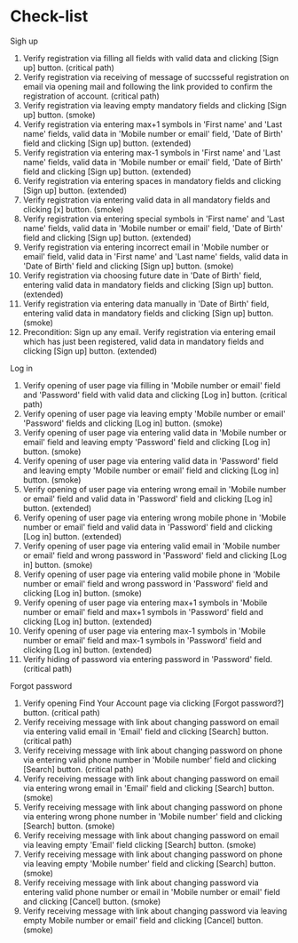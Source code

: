 # Check-list
Sigh up
1) Verify registration via filling all fields with valid data and clicking [Sign up] button. (critical path)
2) Verify registration via receiving of message of succsseful registration on email via opening mail and following the link provided to confirm the registration of account. (critical path)
3) Verify registration via leaving empty mandatory fields and clicking [Sign up] button. (smoke)
4) Verify registration via entering max+1 symbols in 'First name' and 'Last name' fields, valid data in 'Mobile number or email' field, 'Date of Birth' field and clicking [Sign up] button. (extended)
5) Verify registration via entering max-1 symbols in 'First name' and 'Last name' fields, valid data in 'Mobile number or email' field, 'Date of Birth' field and clicking [Sign up] button. (extended)
6) Verify registration via entering spaces in mandatory fields and clicking [Sign up] button. (extended)
7) Verify registration via entering valid data in all mandatory fields  and clicking [x] button. (smoke)
8) Verify registration via entering special symbols in 'First name' and 'Last name' fields, valid data in 'Mobile number or email' field, 'Date of Birth' field and clicking [Sign up] button. (extended)
9) Verify registration via entering incorrect email in 'Mobile number or email' field,  valid data in 'First name' and 'Last name' fields, valid data in 'Date of Birth' field and clicking [Sign up] button. (smoke)
10) Verify registration via choosing future date in 'Date of Birth' field, entering valid data in mandatory fields and clicking [Sign up] button. (extended)
11) Verify registration via entering data manually in 'Date of Birth' field, entering valid data in mandatory fields and clicking [Sign up] button. (smoke)
12) Precondition: Sign up any email. Verify registration via entering email which has just been registered, valid data in mandatory fields and clicking [Sign up] button. (extended)

Log in
1) Verify opening of user page via filling in 'Mobile number or email' field and 'Password' field with valid data and clicking [Log in] button. (critical path)
2) Verify opening of user page via leaving empty 'Mobile number or email' 'Password' fields and clicking [Log in] button. (smoke)
3) Verify opening of user page via entering valid data in 'Mobile number or email' field and leaving empty 'Password' field and clicking [Log in] button. (smoke)
4) Verify opening of user page via entering valid data in 'Password' field and leaving empty 'Mobile number or email' field and clicking [Log in] button. (smoke)
5) Verify opening of user page via entering wrong email  in 'Mobile number or email' field and valid data in 'Password' field and clicking [Log in] button. (extended)
6) Verify opening of user page via entering wrong mobile phone in 'Mobile number or email' field and valid data in 'Password' field and clicking [Log in] button. (extended)
7) Verify opening of user page via entering valid email  in 'Mobile number or email' field and wrong password in 'Password' field and clicking [Log in] button. (smoke)
8) Verify opening of user page via entering valid mobile phone in 'Mobile number or email' field and wrong password in 'Password' field and clicking [Log in] button. (smoke)
9) Verify opening of user page via entering max+1 symbols in 'Mobile number or email' field and max+1 symbols in 'Password' field and clicking [Log in] button. (extended)
10) Verify opening of user page via entering max-1 symbols in 'Mobile number or email' field and max-1 symbols in 'Password' field and clicking [Log in] button. (extended)
11) Verify hiding of password via entering password in 'Password' field. (critical path)

Forgot password
1) Verify opening Find Your Account page via clicking [Forgot password?] button. (critical path)
2) Verify receiving message with link about changing password on email via entering valid email in 'Email' field and clicking [Search] button. (critical path)
3) Verify receiving message with link about changing password on phone via entering valid phone number in 'Mobile number' field and clicking [Search] button. (critical path)
4) Verify receiving message with link about changing password on email via entering wrong email in 'Email' field and clicking [Search] button. (smoke)
5) Verify receiving message with link about changing password on phone via entering wrong phone number in 'Mobile number' field and clicking [Search] button. (smoke)
6) Verify receiving message with link about changing password on email via leaving empty 'Email' field clicking [Search] button.  (smoke)
7) Verify receiving message with link about changing password on phone via leaving empty 'Mobile number' field and clicking [Search] button. (smoke)
8) Verify receiving message with link about changing password via entering valid phone number or email in 'Mobile number or email' field and clicking [Cancel] button. (smoke)
9) Verify receiving message with link about changing password via leaving empty Mobile number or email' field and clicking [Cancel] button. (smoke)
